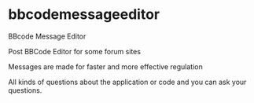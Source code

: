 # bbcodemessageeditor
BBcode Message Editor

Post BBCode Editor for some forum sites

Messages are made for faster and more effective regulation

All kinds of questions about the application or code and you can ask your questions.
